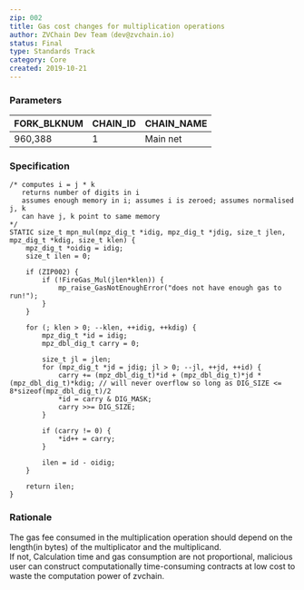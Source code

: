 ```yaml
---
zip: 002
title: Gas cost changes for multiplication operations
author: ZVChain Dev Team（dev@zvchain.io)
status: Final
type: Standards Track
category: Core
created: 2019-10-21
---
```



### Parameters

|   FORK_BLKNUM   |  CHAIN_ID  | CHAIN_NAME  |
|-----------------|------------|-------------|
|    960,388      |     1      | Main net    |

### Specification


```
/* computes i = j * k
   returns number of digits in i
   assumes enough memory in i; assumes i is zeroed; assumes normalised j, k
   can have j, k point to same memory
*/
STATIC size_t mpn_mul(mpz_dig_t *idig, mpz_dig_t *jdig, size_t jlen, mpz_dig_t *kdig, size_t klen) {
    mpz_dig_t *oidig = idig;
    size_t ilen = 0;

    if (ZIP002) {
        if (!FireGas_Mul(jlen*klen)) {
            mp_raise_GasNotEnoughError("does not have enough gas to run!");
        }
    }

    for (; klen > 0; --klen, ++idig, ++kdig) {
        mpz_dig_t *id = idig;
        mpz_dbl_dig_t carry = 0;

        size_t jl = jlen;
        for (mpz_dig_t *jd = jdig; jl > 0; --jl, ++jd, ++id) {
            carry += (mpz_dbl_dig_t)*id + (mpz_dbl_dig_t)*jd * (mpz_dbl_dig_t)*kdig; // will never overflow so long as DIG_SIZE <= 8*sizeof(mpz_dbl_dig_t)/2
            *id = carry & DIG_MASK;
            carry >>= DIG_SIZE;
        }

        if (carry != 0) {
            *id++ = carry;
        }

        ilen = id - oidig;
    }

    return ilen;
}

```

### Rationale

The gas fee consumed in the multiplication operation should depend on the length(in bytes) of the multiplicator and the multiplicand.  
If not, Calculation time and gas consumption are not proportional, malicious user can construct computationally time-consuming contracts 
at low cost to waste the computation power of zvchain.


